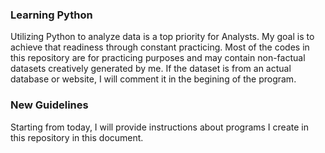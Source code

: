### Learning Python ###

Utilizing Python to analyze data is a top priority for Analysts. My goal is to achieve that readiness through 
constant practicing. Most of the codes in this repository are for practicing purposes and may contain non-factual 
datasets creatively generated by me. If the dataset is from an actual database or website,
I will comment it in the begining of the program.

### New Guidelines ###

Starting from today, I will provide instructions about programs I create in this repository in this document.
